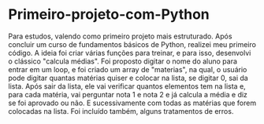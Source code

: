 # Primeiro-projeto-com-Python
Para estudos, valendo como primeiro projeto mais estruturado.
Após concluir um curso de fundamentos básicos de Python, realizei meu primeiro código.
A ideia foi criar várias funções para treinar, e para isso, desenvolvi o clássico "calcula médias".
Foi proposto digitar o nome do aluno para entrar em um loop, e foi criado um array de "materias", na qual, o usuário pode digitar quantas matérias quiser e colocar na lista, se digitar 0, sai da lista.
Após sair da lista, ele vai verificar quantos elementos tem na lista e, para cada matéria, vai perguntar nota 1 e nota 2 e já calcula a média e diz se foi aprovado ou não.
E sucessivamente com todas as matérias que forem colocadas na lista.
Foi incluído também, alguns tratamentos de erros.
